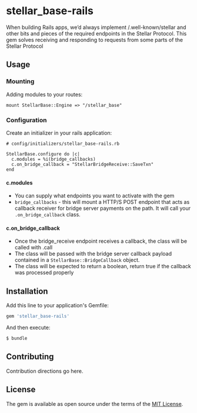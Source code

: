 # stellar_base-rails

When building Rails apps, we’d always implement /.well-known/stellar and other bits and pieces of the required endpoints in the Stellar Protocol. This gem solves receiving and responding to requests from some parts of the Stellar Protocol

## Usage

### Mounting
Adding modules to your routes:

```
mount StellarBase::Engine => "/stellar_base"
```

### Configuration
Create an initializer in your rails application:

```
# config/initializers/stellar_base-rails.rb

StellarBase.configure do |c|
  c.modules = %i(bridge_callbacks)
  c.on_bridge_callback = "StellarBridgeReceive::SaveTxn"
end
```

#### c.modules
- You can supply what endpoints you want to activate with the gem
- `bridge_callbacks` - this will mount a HTTP/S POST endpoint that acts as callback receiver for bridge server payments on the path. It will call your `.on_bridge_callback` class.

#### c.on_bridge_callback
- Once the bridge_receive endpoint receives a callback, the class will be called with .call
- The class will be passed with the bridge server callback payload contained in a `StellarBase::BridgeCallback` object.
- The class will be expected to return a boolean, return true if the callback was processed properly

## Installation
Add this line to your application's Gemfile:

```ruby
gem 'stellar_base-rails'
```

And then execute:
```bash
$ bundle
```

## Contributing
Contribution directions go here.

## License
The gem is available as open source under the terms of the [MIT License](http://opensource.org/licenses/MIT).
